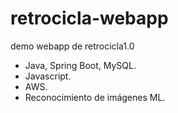 # retrocicla-webapp
demo webapp de retrocicla1.0
  - Java, Spring Boot, MySQL.
  - Javascript.
  - AWS.
  - Reconocimiento de imágenes ML.
